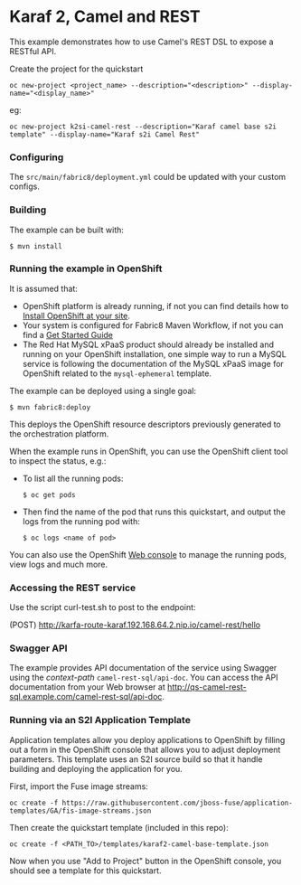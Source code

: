 # Karaf 2, Camel and REST

This example demonstrates how to use Camel's REST DSL to expose a RESTful API.              

Create the project for the quickstart

```
oc new-project <project_name> --description="<description>" --display-name="<display_name>"
```

eg:
```
oc new-project k2si-camel-rest --description="Karaf camel base s2i template" --display-name="Karaf s2i Camel Rest"
```

### Configuring

The `src/main/fabric8/deployment.yml` could be updated with your custom configs.

### Building

The example can be built with:

    $ mvn install

### Running the example in OpenShift

It is assumed that:
- OpenShift platform is already running, if not you can find details how to [Install OpenShift at your site](https://docs.openshift.com/container-platform/3.3/install_config/index.html).
- Your system is configured for Fabric8 Maven Workflow, if not you can find a [Get Started Guide](https://access.redhat.com/documentation/en/red-hat-jboss-middleware-for-openshift/3/single/red-hat-jboss-fuse-integration-services-20-for-openshift/)
- The Red Hat MySQL xPaaS product should already be installed and running on your OpenShift installation, one simple way to run a MySQL service is following the documentation of the MySQL xPaaS image for OpenShift related to the `mysql-ephemeral` template.

The example can be deployed using a single goal:

    $ mvn fabric8:deploy

This deploys the OpenShift resource descriptors previously generated to the orchestration platform.

When the example runs in OpenShift, you can use the OpenShift client tool to inspect the status, e.g.:

- To list all the running pods:
    ```
    $ oc get pods
    ```

- Then find the name of the pod that runs this quickstart, and output the logs from the running pod with:
    ```
    $ oc logs <name of pod>
    ```

You can also use the OpenShift [Web console](https://docs.openshift.com/container-platform/3.3/getting_started/developers_console.html#developers-console-video) to manage the running pods, view logs and much more.

### Accessing the REST service

Use the script curl-test.sh to post to the endpoint:

(POST) http://karfa-route-karaf.192.168.64.2.nip.io/camel-rest/hello

### Swagger API

The example provides API documentation of the service using Swagger using the _context-path_ `camel-rest-sql/api-doc`. You can access the API documentation from your Web browser at <http://qs-camel-rest-sql.example.com/camel-rest-sql/api-doc>.

### Running via an S2I Application Template

Application templates allow you deploy applications to OpenShift by filling out a form in the OpenShift console that allows you to adjust deployment parameters.  This template uses an S2I source build so that it handle building and deploying the application for you.

First, import the Fuse image streams:

    oc create -f https://raw.githubusercontent.com/jboss-fuse/application-templates/GA/fis-image-streams.json

Then create the quickstart template (included in this repo):

    oc create -f <PATH_TO>/templates/karaf2-camel-base-template.json

Now when you use "Add to Project" button in the OpenShift console, you should see a template for this quickstart. 